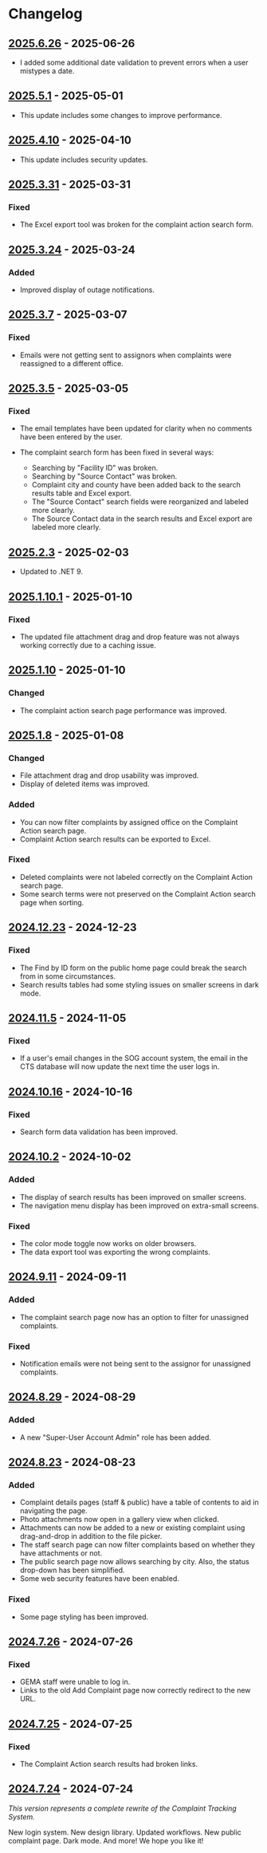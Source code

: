 # Changelog

## [2025.6.26] - 2025-06-26

- I added some additional date validation to prevent errors when a user mistypes a date.

## [2025.5.1] - 2025-05-01

- This update includes some changes to improve performance.

## [2025.4.10] - 2025-04-10

- This update includes security updates.

## [2025.3.31] - 2025-03-31

### Fixed

- The Excel export tool was broken for the complaint action search form. 

## [2025.3.24] - 2025-03-24

### Added

- Improved display of outage notifications.

## [2025.3.7] - 2025-03-07

### Fixed

- Emails were not getting sent to assignors when complaints were reassigned to a different office.

## [2025.3.5] - 2025-03-05

### Fixed

- The email templates have been updated for clarity when no comments have been entered by the user.

- The complaint search form has been fixed in several ways:
  * Searching by "Facility ID" was broken.
  * Searching by "Source Contact" was broken.
  * Complaint city and county have been added back to the search results table and Excel export.
  * The "Source Contact" search fields were reorganized and labeled more clearly.
  * The Source Contact data in the search results and Excel export are labeled more clearly.

## [2025.2.3] - 2025-02-03

- Updated to .NET 9.

## [2025.1.10.1] - 2025-01-10

### Fixed

- The updated file attachment drag and drop feature was not always working correctly due to a caching issue.

## [2025.1.10] - 2025-01-10

### Changed

- The complaint action search page performance was improved.

## [2025.1.8] - 2025-01-08

### Changed

- File attachment drag and drop usability was improved.
- Display of deleted items was improved.

### Added

- You can now filter complaints by assigned office on the Complaint Action search page.
- Complaint Action search results can be exported to Excel.

### Fixed

- Deleted complaints were not labeled correctly on the Complaint Action search page.
- Some search terms were not preserved on the Complaint Action search page when sorting.

## [2024.12.23] - 2024-12-23

### Fixed

- The Find by ID form on the public home page could break the search from in some circumstances.
- Search results tables had some styling issues on smaller screens in dark mode.

## [2024.11.5] - 2024-11-05

### Fixed

- If a user's email changes in the SOG account system, the email in the CTS database will now update the next time the
  user logs in.

## [2024.10.16] - 2024-10-16

### Fixed

- Search form data validation has been improved.

## [2024.10.2] - 2024-10-02

### Added

- The display of search results has been improved on smaller screens.
- The navigation menu display has been improved on extra-small screens.

### Fixed

- The color mode toggle now works on older browsers.
- The data export tool was exporting the wrong complaints.

## [2024.9.11] - 2024-09-11

### Added

- The complaint search page now has an option to filter for unassigned complaints.

### Fixed

- Notification emails were not being sent to the assignor for unassigned complaints.

## [2024.8.29] - 2024-08-29

### Added

- A new "Super-User Account Admin" role has been added.

## [2024.8.23] - 2024-08-23

### Added

- Complaint details pages (staff & public) have a table of contents to aid in navigating the page.
- Photo attachments now open in a gallery view when clicked.
- Attachments can now be added to a new or existing complaint using drag-and-drop in addition to the file picker.
- The staff search page can now filter complaints based on whether they have attachments or not.
- The public search page now allows searching by city. Also, the status drop-down has been simplified.
- Some web security features have been enabled.

### Fixed

- Some page styling has been improved.

## [2024.7.26] - 2024-07-26

### Fixed

- GEMA staff were unable to log in.
- Links to the old Add Complaint page now correctly redirect to the new URL.

## [2024.7.25] - 2024-07-25

### Fixed

- The Complaint Action search results had broken links.

## [2024.7.24] - 2024-07-24

_This version represents a complete rewrite of the Complaint Tracking System._

New login system. New design library. Updated workflows. New public complaint page. Dark mode. And more! We hope you
like it!

[2025.6.26]: https://github.com/gaepdit/complaint-tracking/releases/tag/v2025.6.26
[2025.5.1]: https://github.com/gaepdit/complaint-tracking/releases/tag/v2025.5.1
[2025.4.10]: https://github.com/gaepdit/complaint-tracking/releases/tag/v2025.4.10
[2025.3.31]: https://github.com/gaepdit/complaint-tracking/releases/tag/v2025.3.31
[2025.3.24]: https://github.com/gaepdit/complaint-tracking/releases/tag/v2025.3.24
[2025.3.7]: https://github.com/gaepdit/complaint-tracking/releases/tag/v2025.3.7
[2025.3.5]: https://github.com/gaepdit/complaint-tracking/releases/tag/v2025.3.5
[2025.2.3]: https://github.com/gaepdit/complaint-tracking/releases/tag/v2025.2.3
[2025.1.10.1]: https://github.com/gaepdit/complaint-tracking/releases/tag/v2025.1.10.1
[2025.1.10]: https://github.com/gaepdit/complaint-tracking/releases/tag/v2025.1.10
[2025.1.8]: https://github.com/gaepdit/complaint-tracking/releases/tag/v2025.1.8
[2024.12.23]: https://github.com/gaepdit/complaint-tracking/releases/tag/v2024.12.23
[2024.11.5]: https://github.com/gaepdit/complaint-tracking/releases/tag/v2024.11.5
[2024.10.16]: https://github.com/gaepdit/complaint-tracking/releases/tag/v2024.10.16
[2024.10.2]: https://github.com/gaepdit/complaint-tracking/releases/tag/v2024.10.2
[2024.9.11]: https://github.com/gaepdit/complaint-tracking/releases/tag/v2024.9.11
[2024.8.29]: https://github.com/gaepdit/complaint-tracking/releases/tag/v2024.8.29
[2024.8.23]: https://github.com/gaepdit/complaint-tracking/releases/tag/v2024.8.23
[2024.7.26]: https://github.com/gaepdit/complaint-tracking/releases/tag/v2024.7.26
[2024.7.25]: https://github.com/gaepdit/complaint-tracking/releases/tag/v2024.7.25
[2024.7.24]: https://github.com/gaepdit/complaint-tracking/releases/tag/v2024.7.24
